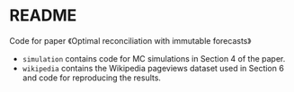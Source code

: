 # README

Code for paper 《Optimal reconciliation with immutable forecasts》

* `simulation` contains code for MC simulations in Section 4 of the paper.
* `wikipedia` contains the Wikipedia pageviews dataset used in Section 6 and code for reproducing the results.